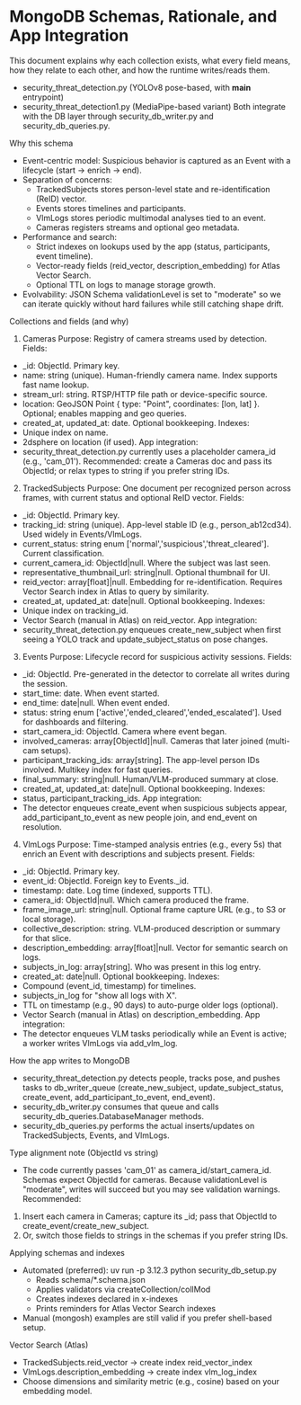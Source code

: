 # MongoDB Schemas, Rationale, and App Integration

This document explains why each collection exists, what every field means, how they relate to each other, and how the runtime writes/reads them.

- security_threat_detection.py (YOLOv8 pose-based, with __main__ entrypoint)
- security_threat_detection1.py (MediaPipe-based variant)
Both integrate with the DB layer through security_db_writer.py and security_db_queries.py.

Why this schema
- Event-centric model: Suspicious behavior is captured as an Event with a lifecycle (start → enrich → end).
- Separation of concerns:
  - TrackedSubjects stores person-level state and re-identification (ReID) vector.
  - Events stores timelines and participants.
  - VlmLogs stores periodic multimodal analyses tied to an event.
  - Cameras registers streams and optional geo metadata.
- Performance and search:
  - Strict indexes on lookups used by the app (status, participants, event timeline).
  - Vector-ready fields (reid_vector, description_embedding) for Atlas Vector Search.
  - Optional TTL on logs to manage storage growth.
- Evolvability: JSON Schema validationLevel is set to "moderate" so we can iterate quickly without hard failures while still catching shape drift.

Collections and fields (and why)

1) Cameras
Purpose: Registry of camera streams used by detection.
Fields:
- _id: ObjectId. Primary key.
- name: string (unique). Human-friendly camera name. Index supports fast name lookup.
- stream_url: string. RTSP/HTTP file path or device-specific source.
- location: GeoJSON Point { type: "Point", coordinates: [lon, lat] }. Optional; enables mapping and geo queries.
- created_at, updated_at: date. Optional bookkeeping.
Indexes:
- Unique index on name.
- 2dsphere on location (if used).
App integration:
- security_threat_detection.py currently uses a placeholder camera_id (e.g., 'cam_01'). Recommended: create a Cameras doc and pass its ObjectId; or relax types to string if you prefer string IDs.

2) TrackedSubjects
Purpose: One document per recognized person across frames, with current status and optional ReID vector.
Fields:
- _id: ObjectId. Primary key.
- tracking_id: string (unique). App-level stable ID (e.g., person_ab12cd34). Used widely in Events/VlmLogs.
- current_status: string enum ['normal','suspicious','threat_cleared']. Current classification.
- current_camera_id: ObjectId|null. Where the subject was last seen.
- representative_thumbnail_url: string|null. Optional thumbnail for UI.
- reid_vector: array[float]|null. Embedding for re-identification. Requires Vector Search index in Atlas to query by similarity.
- created_at, updated_at: date|null. Optional bookkeeping.
Indexes:
- Unique index on tracking_id.
- Vector Search (manual in Atlas) on reid_vector.
App integration:
- security_threat_detection.py enqueues create_new_subject when first seeing a YOLO track and update_subject_status on pose changes.

3) Events
Purpose: Lifecycle record for suspicious activity sessions.
Fields:
- _id: ObjectId. Pre-generated in the detector to correlate all writes during the session.
- start_time: date. When event started.
- end_time: date|null. When event ended.
- status: string enum ['active','ended_cleared','ended_escalated']. Used for dashboards and filtering.
- start_camera_id: ObjectId. Camera where event began.
- involved_cameras: array[ObjectId]|null. Cameras that later joined (multi-cam setups).
- participant_tracking_ids: array[string]. The app-level person IDs involved. Multikey index for fast queries.
- final_summary: string|null. Human/VLM-produced summary at close.
- created_at, updated_at: date|null. Optional bookkeeping.
Indexes:
- status, participant_tracking_ids.
App integration:
- The detector enqueues create_event when suspicious subjects appear, add_participant_to_event as new people join, and end_event on resolution.

4) VlmLogs
Purpose: Time-stamped analysis entries (e.g., every 5s) that enrich an Event with descriptions and subjects present.
Fields:
- _id: ObjectId. Primary key.
- event_id: ObjectId. Foreign key to Events._id.
- timestamp: date. Log time (indexed, supports TTL).
- camera_id: ObjectId|null. Which camera produced the frame.
- frame_image_url: string|null. Optional frame capture URL (e.g., to S3 or local storage).
- collective_description: string. VLM-produced description or summary for that slice.
- description_embedding: array[float]|null. Vector for semantic search on logs.
- subjects_in_log: array[string]. Who was present in this log entry.
- created_at: date|null. Optional bookkeeping.
Indexes:
- Compound (event_id, timestamp) for timelines.
- subjects_in_log for "show all logs with X".
- TTL on timestamp (e.g., 90 days) to auto-purge older logs (optional).
- Vector Search (manual in Atlas) on description_embedding.
App integration:
- The detector enqueues VLM tasks periodically while an Event is active; a worker writes VlmLogs via add_vlm_log.

How the app writes to MongoDB
- security_threat_detection.py detects people, tracks pose, and pushes tasks to db_writer_queue (create_new_subject, update_subject_status, create_event, add_participant_to_event, end_event).
- security_db_writer.py consumes that queue and calls security_db_queries.DatabaseManager methods.
- security_db_queries.py performs the actual inserts/updates on TrackedSubjects, Events, and VlmLogs.

Type alignment note (ObjectId vs string)
- The code currently passes 'cam_01' as camera_id/start_camera_id. Schemas expect ObjectId for cameras. Because validationLevel is "moderate", writes will succeed but you may see validation warnings.
Recommended:
1) Insert each camera in Cameras; capture its _id; pass that ObjectId to create_event/create_new_subject.
2) Or, switch those fields to strings in the schemas if you prefer string IDs.

Applying schemas and indexes
- Automated (preferred): uv run -p 3.12.3 python security_db_setup.py
  - Reads schema/*.schema.json
  - Applies validators via createCollection/collMod
  - Creates indexes declared in x-indexes
  - Prints reminders for Atlas Vector Search indexes
- Manual (mongosh) examples are still valid if you prefer shell-based setup.

Vector Search (Atlas)
- TrackedSubjects.reid_vector → create index reid_vector_index
- VlmLogs.description_embedding → create index vlm_log_index
- Choose dimensions and similarity metric (e.g., cosine) based on your embedding model.

